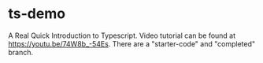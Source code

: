 # ts-demo
A Real Quick Introduction to Typescript.
Video tutorial can be found at https://youtu.be/74W8b_-54Es.
There are a "starter-code" and "completed" branch.


